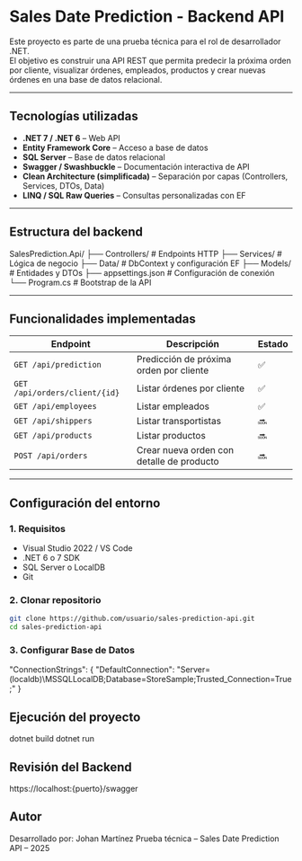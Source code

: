 # Sales Date Prediction - Backend API

Este proyecto es parte de una prueba técnica para el rol de desarrollador .NET.  
El objetivo es construir una API REST que permita predecir la próxima orden por cliente, visualizar órdenes, empleados, productos y crear nuevas órdenes en una base de datos relacional.

---

## Tecnologías utilizadas

- **.NET 7 / .NET 6** – Web API
- **Entity Framework Core** – Acceso a base de datos
- **SQL Server** – Base de datos relacional
- **Swagger / Swashbuckle** – Documentación interactiva de API
- **Clean Architecture (simplificada)** – Separación por capas (Controllers, Services, DTOs, Data)
- **LINQ / SQL Raw Queries** – Consultas personalizadas con EF

---

## Estructura del backend

SalesPrediction.Api/
├── Controllers/ # Endpoints HTTP
├── Services/ # Lógica de negocio
├── Data/ # DbContext y configuración EF
├── Models/ # Entidades y DTOs
├── appsettings.json # Configuración de conexión
└── Program.cs # Bootstrap de la API



---

## Funcionalidades implementadas

| Endpoint                          | Descripción                                      | Estado |
|----------------------------------|--------------------------------------------------|--------|
| `GET /api/prediction`            | Predicción de próxima orden por cliente         | ✅     |
| `GET /api/orders/client/{id}`    | Listar órdenes por cliente                      | ✅     |
| `GET /api/employees`             | Listar empleados                                | ✅     |
| `GET /api/shippers`              | Listar transportistas                           | 🔜     |
| `GET /api/products`              | Listar productos                                | 🔜     |
| `POST /api/orders`               | Crear nueva orden con detalle de producto       | 🔜     |

---

## Configuración del entorno

### 1. Requisitos

- Visual Studio 2022 / VS Code
- .NET 6 o 7 SDK
- SQL Server o LocalDB
- Git

### 2. Clonar repositorio

```bash
git clone https://github.com/usuario/sales-prediction-api.git
cd sales-prediction-api
```

### 3. Configurar Base de Datos

"ConnectionStrings": {
  "DefaultConnection": "Server=(localdb)\\MSSQLLocalDB;Database=StoreSample;Trusted_Connection=True;"
}

## Ejecución del proyecto

dotnet build
dotnet run

## Revisión del Backend

https://localhost:{puerto}/swagger

## Autor
Desarrollado por: Johan Martínez
Prueba técnica – Sales Date Prediction API – 2025



